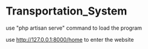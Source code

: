 # Transportation_System

use "php artisan serve" command to load the program

use http://127.0.0.1:8000/home to enter the website
